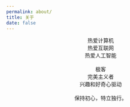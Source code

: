 ```yaml
---
permalink: about/
title: 关于
date: false
---
```


<center>热爱计算机</center>

<center>热爱互联网</center>

<center>热爱人工智能</center>

<br>

<center>极客</center>

<center>完美主义者</center>

<center>兴趣和好奇心驱动</center>

<br>

<center>保持初心，特立独行。</center>
